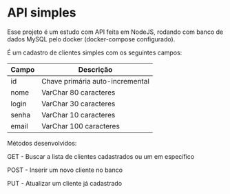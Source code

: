 # API simples

Esse projeto é um estudo com API feita em NodeJS, rodando com banco de dados MySQL pelo docker (docker-compose configurado).

É um cadastro de clientes simples com os seguintes campos:

Campo | Descrição
-----|------
id | Chave primária auto-incremental
nome | VarChar 80 caracteres
login | VarChar 30 caracteres
senha| VarChar 10 caracteres
email | VarChar 100 caracteres

Métodos desenvolvidos:

GET - Buscar a lista de clientes cadastrados ou um em específico

POST - Inserir um novo cliente no banco

PUT - Atualizar um cliente já cadastrado